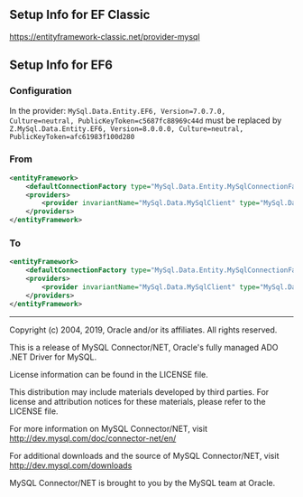 ## Setup Info for EF Classic
https://entityframework-classic.net/provider-mysql

## Setup Info for EF6

### Configuration
In the provider: `MySql.Data.Entity.EF6, Version=7.0.7.0, Culture=neutral, PublicKeyToken=c5687fc88969c44d` must be replaced by `Z.MySql.Data.Entity.EF6, Version=8.0.0.0, Culture=neutral, PublicKeyToken=afc61983f100d280`

### From

```xml
<entityFramework>
	<defaultConnectionFactory type="MySql.Data.Entity.MySqlConnectionFactory, EntityFramework"></defaultConnectionFactory>
	<providers>
		<provider invariantName="MySql.Data.MySqlClient" type="MySql.Data.MySqlClient.MySqlProviderServices, MySql.Data.Entity.EF6, Version=7.0.7.0, Culture=neutral, PublicKeyToken=c5687fc88969c44d"></provider>
	</providers>
</entityFramework>
```

### To

```xml
<entityFramework>
	<defaultConnectionFactory type="MySql.Data.Entity.MySqlConnectionFactory, EntityFramework"></defaultConnectionFactory>
	<providers>
		<provider invariantName="MySql.Data.MySqlClient" type="MySql.Data.MySqlClient.MySqlProviderServices, Z.MySql.Data.Entity.EF6, Version=8.0.0.0, Culture=neutral, PublicKeyToken=afc61983f100d280"></provider>
	</providers>
</entityFramework>
```

---

Copyright (c) 2004, 2019, Oracle and/or its affiliates. All rights reserved.

This is a release of MySQL Connector/NET, Oracle's fully managed ADO .NET Driver for MySQL. 

License information can be found in the LICENSE file.

This distribution may include materials developed by third parties. 
For license and attribution notices for these materials, please refer to the LICENSE file. 

For more information on MySQL Connector/NET, visit 
  http://dev.mysql.com/doc/connector-net/en/

For additional downloads and the source of MySQL Connector/NET, visit
  http://dev.mysql.com/downloads

MySQL Connector/NET is brought to you by the MySQL team at Oracle.
